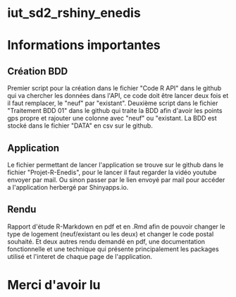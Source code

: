 # iut_sd2_rshiny_enedis

# Informations importantes

## Création BDD

Premier script pour la création dans le fichier "Code R API"  dans le github qui va chercher les données dans l'API, ce code doit être lancer deux fois et il faut remplacer, le "neuf" par "existant".
Deuxième script dans le fichier "Traitement BDD 01" dans le github qui traite la BDD afin d'avoir les points gps propre et rajouter une colonne avec "neuf" ou "existant.
La BDD est stocké dans le fichier "DATA" en csv sur le github.

## Application

Le fichier permettant de lancer l'application se trouve sur le github dans le fichier "Projet-R-Enedis", pour le lancer il faut regarder la vidéo youtube envoyer par mail.
Ou sinon passer par le lien envoyé par mail pour accéder a l'application herbergé par Shinyapps.io.

## Rendu

Rapport d'étude R-Markdown en pdf et en .Rmd afin de pouvoir changer le type de logement (neuf/existant ou les deux) et changer le code postal souhaité.
Et deux autres rendu demandé en pdf, une documentation fonctionnelle et une technique qui présente principalement les packages utilisé et l'interet de chaque page de l'application.

# Merci d'avoir lu
